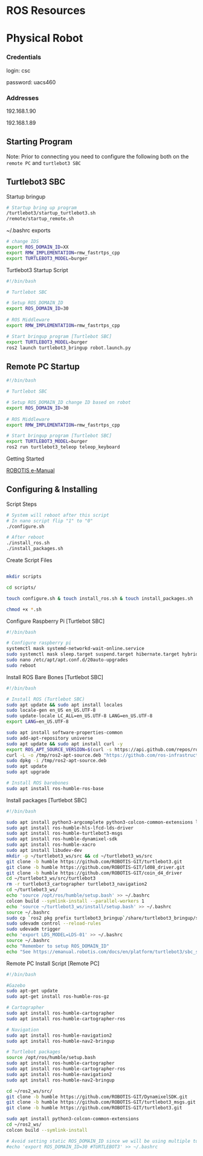# ROS Resources

# Physical Robot

### Credentials 

login: csc

password: uacs460

### Addresses 

192.168.1.90

192.168.1.89

## Starting Program

Note: Prior to connecting you need to configure the following both on the  `remote PC`  and `turtlebot3 SBC`   

## Turtlebot3 SBC

Startup bringup 

```bash
# Startup bring up program
/turtlebot3/startup_turtlebot3.sh
/remote/startup_remote.sh
```

~/.bashrc exports 

```bash
# change IDS
export ROS_DOMAIN_ID=XX 
export RMW_IMPLEMENTATION=rmw_fastrtps_cpp
export TURTLEBOT3_MODEL=burger
```

Turtlebot3 Startup Script 

```bash
#!/bin/bash

# Turtlebot SBC

# Setup ROS_DOMAIN_ID
export ROS_DOMAIN_ID=30
 
# ROS Middleware
export RMW_IMPLEMENTATION=rmw_fastrtps_cpp  

# Start bringup program [Turtlebot SBC]
export TURTLEBOT3_MODEL=burger
ros2 launch turtlebot3_bringup robot.launch.py
```

## Remote PC Startup

```bash
#!/bin/bash

# Turtlebot SBC

# Setup ROS_DOMAIN_ID change ID based on robot
export ROS_DOMAIN_ID=30
 
# ROS Middleware
export RMW_IMPLEMENTATION=rmw_fastrtps_cpp  

# Start bringup program [Turtlebot SBC]
export TURTLEBOT3_MODEL=burger
ros2 run turtlebot3_teleop teleop_keyboard
```

Getting Started 

[ROBOTIS e-Manual](https://emanual.robotis.com/docs/en/platform/turtlebot3/quick-start/#pc-setup)

## Configuring & Installing

Script Steps 

```bash
# System will reboot after this script
# In nano script flip "1" to "0" 
./configure.sh

# After reboot
./install_ros.sh
./install_packages.sh
```

Create Script Files 

```bash

mkdir scripts

cd scripts/

touch configure.sh & touch install_ros.sh & touch install_packages.sh

chmod +x *.sh
```

Configure Raspberry Pi [Turtlebot SBC] 

```bash
#!/bin/bash

# Configure raspberry pi 
systemctl mask systemd-networkd-wait-online.service
sudo systemctl mask sleep.target suspend.target hibernate.target hybrid-sleep.target
sudo nano /etc/apt/apt.conf.d/20auto-upgrades
sudo reboot
```

Install ROS Bare Bones [Turtlebot SBC] 

```bash
#!/bin/bash

# Install ROS (Turtlebot SBC) 
sudo apt update && sudo apt install locales
sudo locale-gen en_US en_US.UTF-8
sudo update-locale LC_ALL=en_US.UTF-8 LANG=en_US.UTF-8
export LANG=en_US.UTF-8

sudo apt install software-properties-common
sudo add-apt-repository universe
sudo apt update && sudo apt install curl -y
export ROS_APT_SOURCE_VERSION=$(curl -s https://api.github.com/repos/ros-infrastructure/ros-apt-source/releases/latest | grep -F "tag_name" | awk -F\" '{print $4}')
curl -L -o /tmp/ros2-apt-source.deb "https://github.com/ros-infrastructure/ros-apt-source/releases/download/${ROS_APT_SOURCE_VERSION}/ros2-apt-source_${ROS_APT_SOURCE_VERSION}.$(. /etc/os-release && echo ${UBUNTU_CODENAME:-${VERSION_CODENAME}})_all.deb"
sudo dpkg -i /tmp/ros2-apt-source.deb
sudo apt update
sudo apt upgrade

# Install ROS barebones
sudo apt install ros-humble-ros-base
```

Install packages  [Turtlebot SBC] 

```bash
#!/bin/bash

sudo apt install python3-argcomplete python3-colcon-common-extensions libboost-system-dev build-essential
sudo apt install ros-humble-hls-lfcd-lds-driver
sudo apt install ros-humble-turtlebot3-msgs
sudo apt install ros-humble-dynamixel-sdk
sudo apt install ros-humble-xacro
sudo apt install libudev-dev
mkdir -p ~/turtlebot3_ws/src && cd ~/turtlebot3_ws/src
git clone -b humble https://github.com/ROBOTIS-GIT/turtlebot3.git
git clone -b humble https://github.com/ROBOTIS-GIT/ld08_driver.git
git clone -b humble https://github.com/ROBOTIS-GIT/coin_d4_driver
cd ~/turtlebot3_ws/src/turtlebot3
rm -r turtlebot3_cartographer turtlebot3_navigation2
cd ~/turtlebot3_ws/
echo 'source /opt/ros/humble/setup.bash' >> ~/.bashrc
colcon build --symlink-install --parallel-workers 1
echo 'source ~/turtlebot3_ws/install/setup.bash' >> ~/.bashrc
source ~/.bashrc
sudo cp `ros2 pkg prefix turtlebot3_bringup`/share/turtlebot3_bringup/script/99-turtlebot3-cdc.rules /etc/udev/rules.d/
sudo udevadm control --reload-rules
sudo udevadm trigger
echo 'export LDS_MODEL=LDS-01' >> ~/.bashrc
source ~/.bashrc
echo "Remember to setup ROS_DOMAIN_ID"
echo "See https://emanual.robotis.com/docs/en/platform/turtlebot3/sbc_setup/#sbc-setup"
```

Remote PC Install Script  [Remote PC] 

```bash
#!/bin/bash

#Gazebo
sudo apt-get update 
sudo apt-get install ros-humble-ros-gz

# Cartographer
sudo apt install ros-humble-cartographer
sudo apt install ros-humble-cartographer-ros

# Navigation 
sudo apt install ros-humble-navigation2
sudo apt install ros-humble-nav2-bringup

# Turtlebot packages 
source /opt/ros/humble/setup.bash
sudo apt install ros-humble-cartographer
sudo apt install ros-humble-cartographer-ros
sudo apt install ros-humble-navigation2
sudo apt install ros-humble-nav2-bringup

cd ~/ros2_ws/src/
git clone -b humble https://github.com/ROBOTIS-GIT/DynamixelSDK.git
git clone -b humble https://github.com/ROBOTIS-GIT/turtlebot3_msgs.git
git clone -b humble https://github.com/ROBOTIS-GIT/turtlebot3.git

sudo apt install python3-colcon-common-extensions
cd ~/ros2_ws/
colcon build --symlink-install

# Avoid setting static ROS_DOMAIN_ID since we will be using multiple turtlebots
#echo 'export ROS_DOMAIN_ID=30 #TURTLEBOT3' >> ~/.bashrc
```